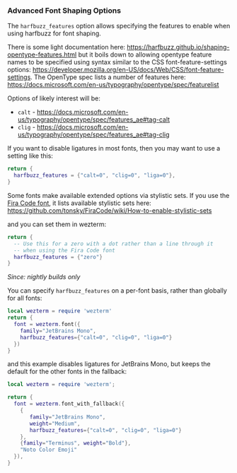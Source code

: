 ### Advanced Font Shaping Options

The `harfbuzz_features` option allows specifying the features to enable when
using harfbuzz for font shaping.

There is some light documentation here:
<https://harfbuzz.github.io/shaping-opentype-features.html>
but it boils down to allowing opentype feature names to be specified
using syntax similar to the CSS font-feature-settings options:
<https://developer.mozilla.org/en-US/docs/Web/CSS/font-feature-settings>.
The OpenType spec lists a number of features here:
<https://docs.microsoft.com/en-us/typography/opentype/spec/featurelist>

Options of likely interest will be:

* `calt` - <https://docs.microsoft.com/en-us/typography/opentype/spec/features_ae#tag-calt>
* `clig` - <https://docs.microsoft.com/en-us/typography/opentype/spec/features_ae#tag-clig>

If you want to disable ligatures in most fonts, then you may want to
use a setting like this:

```lua
return {
  harfbuzz_features = {"calt=0", "clig=0", "liga=0"},
}
```

Some fonts make available extended options via stylistic sets.
If you use the [Fira Code font](https://github.com/tonsky/FiraCode),
it lists available stylistic sets here:
<https://github.com/tonsky/FiraCode/wiki/How-to-enable-stylistic-sets>

and you can set them in wezterm:

```lua
return {
  -- Use this for a zero with a dot rather than a line through it
  -- when using the Fira Code font
  harfbuzz_features = {"zero"}
}
```

*Since: nightly builds only*

You can specify `harfbuzz_features` on a per-font basis, rather than
globally for all fonts:

```lua
local wezterm = require 'wezterm'
return {
  font = wezterm.font({
    family="JetBrains Mono",
    harfbuzz_features={"calt=0", "clig=0", "liga=0"}
  })
}
```

and this example disables ligatures for JetBrains Mono,
but keeps the default for the other fonts in the fallback:

```lua
local wezterm = require 'wezterm';

return {
  font = wezterm.font_with_fallback({
    {
       family="JetBrains Mono",
       weight="Medium",
       harfbuzz_features={"calt=0", "clig=0", "liga=0"}
    },
    {family="Terminus", weight="Bold"},
    "Noto Color Emoji"
  }),
}
```

